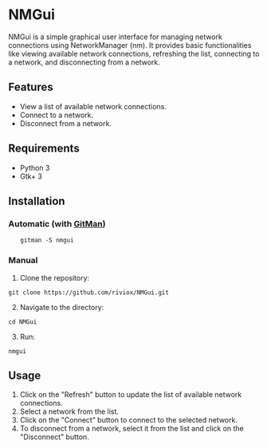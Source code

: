 <h1>NMGui</h1>

<p>NMGui is a simple graphical user interface for managing network connections using NetworkManager (nm). It provides basic functionalities like viewing available network connections, refreshing the list, connecting to a network, and disconnecting from a network.</p>

<h2>Features</h2>

<ul>
    <li>View a list of available network connections.</li>
    <li>Connect to a network.</li>
    <li>Disconnect from a network.</li>
</ul>

<h2>Requirements</h2>

<ul>
    <li>Python 3</li>
    <li>Gtk+ 3</li>
</ul>

<h2>Installation</h2>
<h3>Automatic (with <a href="https://github.com/riviox/gitman">GitMan</a>)</h3>
<ol>
    <pre><code>gitman -S nmgui</code></pre>
</ol>
<h3>Manual</h3>
<ol>
    <li>Clone the repository:</li>
</ol>

<pre><code>git clone https://github.com/riviox/NMGui.git
</code></pre>

<ol start="2">
    <li>Navigate to the directory:</li>
</ol>

<pre><code>cd NMGui
</code></pre>

<ol start="3">
    <li>Run:</li>
</ol>

<pre><code>nmgui
</code></pre>

<h2>Usage</h2>

<ol>
    <li>Click on the "Refresh" button to update the list of available network connections.</li>
    <li>Select a network from the list.</li>
    <li>Click on the "Connect" button to connect to the selected network.</li>
    <li>To disconnect from a network, select it from the list and click on the "Disconnect" button.</li>
</ol>